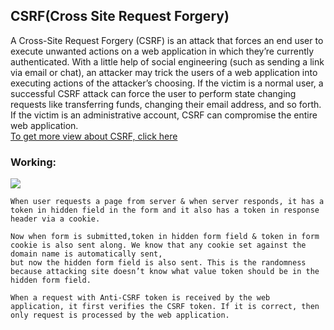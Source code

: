 ## CSRF(Cross Site Request Forgery)
   A Cross-Site Request Forgery (CSRF) is an attack that forces an end user to execute unwanted actions on a web application in which they’re currently authenticated. With a little help of social engineering (such as sending a link via email or chat), an attacker may trick the users of a web application into executing actions of the attacker’s choosing. If the victim is a normal user, a successful CSRF attack can force the user to perform state changing requests like transferring funds, changing their email address, and so forth. If the victim is an administrative account, CSRF can compromise the entire web application.   
<a href="https://learn.snyk.io/lessons/csrf-attack/javascript/#:~:text=What%20is%20CSRF%3F,pizza%20to%20an%20attacker%27s%20address!">To get more view about CSRF, click here</a>

### Working:

   <img src="https://secumantra.com/wp-content/uploads/2020/06/csrf-token-1.png">
   
    When user requests a page from server & when server responds, it has a token in hidden field in the form and it also has a token in response header via a cookie.
 
    Now when form is submitted,token in hidden form field & token in form cookie is also sent along. We know that any cookie set against the domain name is automatically sent, 
    but now the hidden form field is also sent. This is the randomness because attacking site doesn’t know what value token should be in the hidden form field.
    
    When a request with Anti-CSRF token is received by the web application, it first verifies the CSRF token. If it is correct, then only request is processed by the web application.

